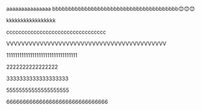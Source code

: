 
aaaaaaaaaaaaaaa
bbbbbbbbbbbbbbbbbbbbbbbbbbbbbbbbbbbbbbb😊😊😊









kkkkkkkkkkkkkkkkk


ccccccccccccccccccccccccccccccccc


VVVVVVVVVVVVVVVVVVVVVVVVVVVVVVVVVVVVVVVVVVV 



111111111111111111111111111111111


2222222222222222

3333333333333333333

55555555555555555555

6666666666666666666666666666666
